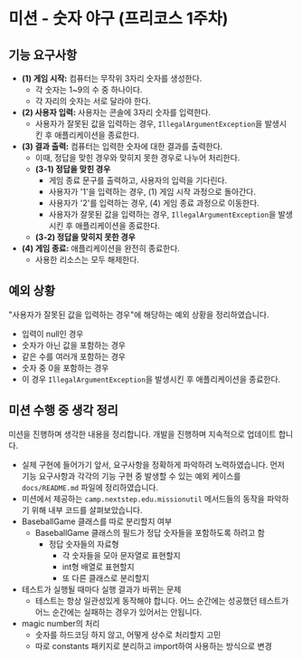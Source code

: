 # 미션 - 숫자 야구 (프리코스 1주차)
## 기능 요구사항

- **(1) 게임 시작:** 컴퓨터는 무작위 3자리 숫자를 생성한다.
  - 각 숫자는 1~9의 수 중 하나이다.
  - 각 자리의 숫자는 서로 달라야 한다.
- **(2) 사용자 입력:** 사용자는 콘솔에 3자리 숫자를 입력한다.
  - 사용자가 잘못된 값을 입력하는 경우, `IllegalArgumentException`을 발생시킨 후 애플리케이션을 종료한다.
- **(3) 결과 출력:** 컴퓨터는 입력한 숫자에 대한 결과를 출력한다.
  - 이때, 정답을 맞힌 경우와 맞히지 못한 경우로 나누어 처리한다.
  - **(3-1) 정답을 맞힌 경우**
    - 게임 종료 문구를 출력하고, 사용자의 입력을 기다린다.
    - 사용자가 '1'을 입력하는 경우, (1) 게임 시작 과정으로 돌아간다.
    - 사용자가 '2'를 입력하는 경우, (4) 게임 종료 과정으로 이동한다.
    - 사용자가 잘못된 값을 입력하는 경우, `IllegalArgumentException`을 발생시킨 후 애플리케이션을 종료한다. 
  - **(3-2) 정답을 맞히지 못한 경우**
- **(4) 게임 종료:** 애플리케이션을 완전히 종료한다.
  - 사용한 리소스는 모두 해제한다.

## 예외 상황
"사용자가 잘못된 값을 입력하는 경우"에 해당하는 예외 상황을 정리하였습니다.
  - 입력이 null인 경우
  - 숫자가 아닌 값을 포함하는 경우
  - 같은 수를 여러개 포함하는 경우
  - 숫자 중 0을 포함하는 경우
  - 이 경우 `IllegalArgumentException`을 발생시킨 후 애플리케이션을 종료한다.

## 미션 수행 중 생각 정리

미션을 진행하며 생각한 내용을 정리합니다. 개발을 진행하며 지속적으로 업데이트 합니다.
- 실제 구현에 들어가기 앞서, 요구사항을 정확하게 파악하려 노력하였습니다. 먼저 기능 요구사항과 각각의 기능 구현 중 발생할 수 있는 예외 케이스를 `docs/README.md` 파일에 정리하였습니다.
- 미션에서 제공하는 `camp.nextstep.edu.missionutil` 메서드들의 동작을 파악하기 위해 내부 코드를 살펴보았습니다.
- BaseballGame 클래스를 따로 분리할지 여부
  - BaseballGame 클래스의 필드가 정답 숫자들을 포함하도록 하려고 함
    - 정답 숫자들의 자료형
      - 각 숫자들을 모아 문자열로 표현할지
      - int형 배열로 표현할지
      - 또 다른 클래스로 분리할지
- 테스트가 실행될 때마다 실행 결과가 바뀌는 문제
  - 테스트는 항상 일관성있게 동작해야 합니다. 어느 순간에는 성공했던 테스트가 어느 순간에는 실패하는 경우가 있어서는 안됩니다.
- magic number의 처리
  - 숫자를 하드코딩 하지 않고, 어떻게 상수로 처리할지 고민
  - 따로 constants 패키지로 분리하고 import하여 사용하는 방식으로 변경